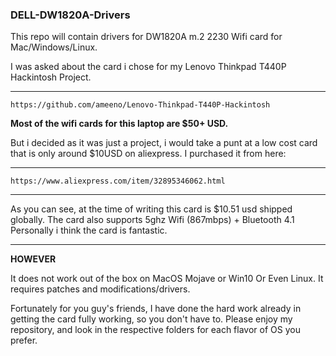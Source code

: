 ### DELL-DW1820A-Drivers
This repo will contain drivers for DW1820A m.2 2230 Wifi card for Mac/Windows/Linux.



I was asked about the card i chose for my Lenovo Thinkpad T440P Hackintosh Project.
***
    https://github.com/ameeno/Lenovo-Thinkpad-T440P-Hackintosh


**Most of the wifi cards for this laptop are $50+ USD.**

But i decided as it was just a project, i would take a punt at a low cost card that is only around $10USD on aliexpress.
I purchased it from here:
***
    https://www.aliexpress.com/item/32895346062.html
***


As you can see, at the time of writing this card is $10.51 usd shipped globally.
The card also supports 5ghz Wifi (867mbps) + Bluetooth 4.1
Personally i think the card is fantastic.

***

**HOWEVER**

It does not work out of the box on MacOS Mojave or Win10 Or Even Linux.
It requires patches and modifications/drivers.

Fortunately for you guy's friends, I have done the hard work already in getting the card fully working, so you don't have to.
Please enjoy my repository, and look in the respective folders for each flavor of OS you prefer.


